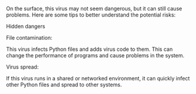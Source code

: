 On the surface, this virus may not seem dangerous, but it can still cause problems.  Here are some tips to better understand the potential risks:

 Hidden dangers

 File contamination:

 This virus infects Python files and adds virus code to them.  This can change the performance of programs and cause problems in the system.

 Virus spread:

 If this virus runs in a shared or networked environment, it can quickly infect other Python files and spread to other systems.